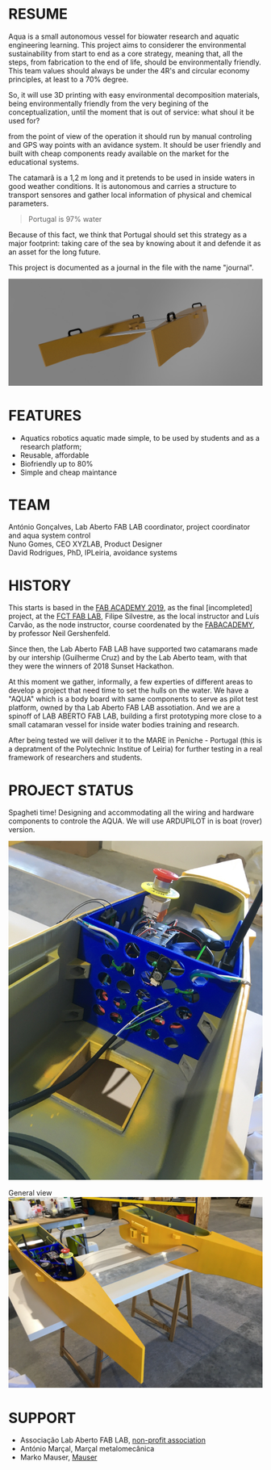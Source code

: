 # RESUME
Aqua is a small autonomous vessel for biowater research and aquatic engineering learning. 
This project aims to considerer the environmental sustainability from start to end as a core strategy, meaning that, all the steps, from fabrication to the end of life, should be environmentally friendly. This team values should always be under the 4R's and circular economy principles, at least to a 70% degree. 

So, it will use 3D printing with easy environmental decomposition materials, being environmentally friendly from the very begining of the conceptualization, until the moment that is out of service: what shoul it be used for? 

from the point of view of the operation it should run by manual controling and GPS way points with an avidance system. It should be user friendly and built with cheap components ready available on the market for the educational systems.

The catamarã is a 1,2 m long and it pretends to be used in inside waters in good weather conditions. It is autonomous and carries a structure to transport sensores and gather local information of physical and chemical parameters.

> Portugal is 97% water

Because of this fact, we think that Portugal should set this strategy as a major footprint: taking care of the sea by knowing about it and defende it as an asset for the long future.

This project is documented as a journal in the file with the name "journal".

![First Render of AQUA](Photos/aqua_render1.png)

# FEATURES
- Aquatics robotics aquatic made simple, to be used by students and as a research platform;
- Reusable, affordable
- Biofriendly up to 80%
- Simple and cheap maintance
 
# TEAM
António Gonçalves, Lab Aberto FAB LAB coordinator, project coordinator and aqua system control  
Nuno Gomes, CEO XYZLAB, Product Designer  
David Rodrigues, PhD, IPLeiria, avoidance systems

# HISTORY
This starts is based in the [FAB ACADEMY 2019](https://fabacademy.org/2019/labs/fct/students/antonio-gomes/), as the final [incompleted] project, at the [FCT FAB LAB](https://www.fctfablab.fct.unl.pt/), Filipe Silvestre, as the local instructor and Luís Carvão, as the node instructor, course coordenated by the [FABACADEMY](https://fabacademy.org/), by professor Neil Gershenfeld.

Since then, the Lab Aberto FAB LAB have supported two catamarans made by our intership (Guilherme Cruz) and by the Lab Aberto team, with that they were the winners of 2018 Sunset Hackathon. 

At this moment we gather, informally, a few experties of different areas to develop a project that need time to set the hulls on the water. We have a "AQUA" which is a body board with same components to serve as pilot test platform, owned by tha Lab Aberto FAB LAB assotiation. And we are a spinoff of LAB ABERTO FAB LAB, building a first prototyping more close to a small catamaran vessel for inside water bodies training and research.

After being tested we will deliver it to the MARE in Peniche - Portugal (this is a depratment of the Polytechnic Institue of Leiria) for further testing in a real framework of researchers and students. 


# PROJECT STATUS

Spagheti time! Designing and accommodating all the wiring and hardware components to controle the AQUA. We will use ARDUPILOT in is boat (rover) version.

![](Photos/EnergiaControle_3.JPG)

General view
![](Photos/VistaGeral_julh_2024_1.JPG)

# SUPPORT

 - Associação Lab Aberto FAB LAB, [non-profit association](https://lababerto.pt)
 - António Marçal, Marçal metalomecânica
 - Marko Mauser, [Mauser](https://mauser.pt/)

